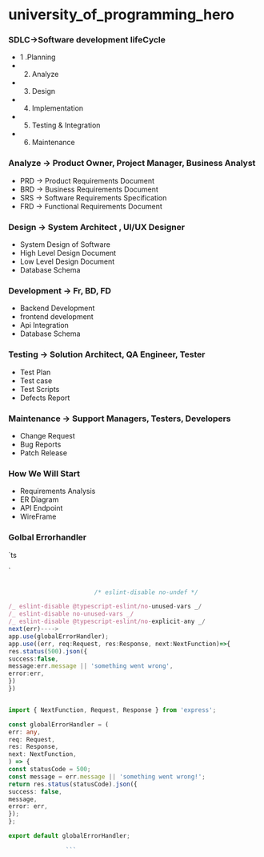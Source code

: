 # university_of_programming_hero

### SDLC->Software development lifeCycle

- 1 .Planning
- 2. Analyze
- 3. Design
- 4. Implementation
- 5. Testing & Integration
- 6. Maintenance

### Analyze -> Product Owner, Project Manager, Business Analyst

- PRD -> Product Requirements Document
- BRD -> Business Requirements Document
- SRS -> Software Requirements Specification
- FRD -> Functional Requirements Document

### Design -> System Architect , UI/UX Designer

- System Design of Software
- High Level Design Document
- Low Level Design Document
- Database Schema

### Development -> Fr, BD, FD

- Backend Development
- frontend development
- Api Integration
- Database Schema

### Testing -> Solution Architect, QA Engineer, Tester

- Test Plan
- Test case
- Test Scripts
- Defects Report

### Maintenance -> Support Managers, Testers, Developers

- Change Request
- Bug Reports
- Patch Release

### How We Will Start

- Requirements Analysis
- ER Diagram
- API Endpoint
- WireFrame

### Golbal Errorhandler

`ts

`

````ts

                        /* eslint-disable no-undef */

/_ eslint-disable @typescript-eslint/no-unused-vars _/
/_ eslint-disable no-unused-vars _/
/_ eslint-disable @typescript-eslint/no-explicit-any _/
next(err)---->
app.use(globalErrorHandler);
app.use((err, req:Request, res:Response, next:NextFunction)=>{
res.status(500).json({
success:false,
message:err.message || 'something went wrong',
error:err,
})
})


import { NextFunction, Request, Response } from 'express';

const globalErrorHandler = (
err: any,
req: Request,
res: Response,
next: NextFunction,
) => {
const statusCode = 500;
const message = err.message || 'something went wrong!';
return res.status(statusCode).json({
success: false,
message,
error: err,
});
};

export default globalErrorHandler;

                ```
````
